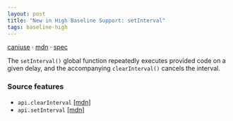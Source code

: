 ```yaml
---
layout: post
title: "New in High Baseline Support: setInterval"
tags: baseline-high
---
```


[caniuse](https://caniuse.com/?search=setinterval) · [mdn](https://developer.mozilla.org/en-US/search?q=setInterval) · [spec](https://html.spec.whatwg.org/multipage/timers-and-user-prompts.html#timers)

The `setInterval()` global function repeatedly executes provided code on a given delay, and the accompanying `clearInterval()` cancels the interval.

### Source features

- ``api.clearInterval`` [[mdn]](https://developer.mozilla.org/en-US/search?q=api.clearInterval)
- ``api.setInterval`` [[mdn]](https://developer.mozilla.org/en-US/search?q=api.setInterval)
